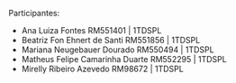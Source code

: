 Participantes: 
 - Ana Luiza Fontes RM551401 | 1TDSPL 
 - Beatriz Fon Ehnert de Santi RM551856 | 1TDSPL
 - Mariana Neugebauer Dourado RM550494 | 1TDSPL
 - Matheus Felipe Camarinha Duarte RM552295 | 1TDSPL
 - Mirelly Ribeiro Azevedo RM98672 | 1TDSPL 